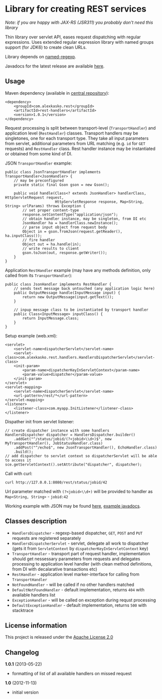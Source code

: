 Library for creating REST services
==================================

_Note: if you are happy with JAX-RS (JSR311) you probably don't need this library_

Thin library over servlet API, eases request dispatching with regular expressions. Uses extended
regular expression library with named groups support (for JDK6) to create clean URLs.

Library depends on [named-regexp](https://github.com/tony19/named-regexp).

Javadocs for the latest release are available [here](http://alexkasko.github.com/rest-handlers/javadocs/rest-handlers).

Usage
-----

Maven dependency (available in [central repository](http://repo1.maven.org/maven2/com/alexkasko/rest/)):

    <dependency>
        <groupId>com.alexkasko.rest</groupId>
        <artifactId>rest-handlers</artifactId>
        <version>1.0.1</version>
    </dependency>

Request processing is split between transport-level (`TransportHandler`) and application level (`RestHandler`) classes.
Transport handlers may be singletones, one for each transport type. They take all input parameters from servlet, additional
parameters from URL matching (e.g. `id` for `GET` requests) and `RestHandler` class. Rest handler instance
may be instantiated or obtained from some kind of DI.

JSON `TransportHandler` example:

    public class JsonTransportHandler implements TransportHandler<JsonHandler> {
        // may be preconfigured
        private static final Gson gson = new Gson();

        public void handle(Class<? extends JsonHandler> handlerClass, HttpServletRequest request,
                           HttpServletResponse response, Map<String, String> urlParams) throws Exception {
            // set proper content-type
            response.setContentType("application/json");
            // obtain handler instance, may be singleton, from DI etc
            JsonHandler ha = handlerClass.newInstance();
            // parse input object from request body
            Object in = gson.fromJson(request.getReader(), ha.inputClass());
            // fire handler
            Object out = ha.handle(in);
            // write results to client
            gson.toJson(out, response.getWriter());
        }
    }

Application `RestHandler` example (may have any methods definition, only called from its `TransportHandler`):

    public class JsonHandler implements RestHandler {
        // sends text message back untouched (any application logic here)
        public OutputMessage handle(InputMessage input) {
            return new OutputMessage(input.getText());
        }

        // inpup message class to be instantiated by transport handler
        public Class<InputMessage> inputClass() {
            return InputMessage.class;
        }
    }

Setup example (web.xml):

    <servlet>
        <servlet-name>dispatcherServlet</servlet-name>
        <servlet-class>com.alexkasko.rest.handlers.HandlersDispatcherServlet</servlet-class>
        <init-param>
            <param-name>dispatcherKeyInServletContext</param-name>
            <param-value>dispatcher</param-value>
        </init-param>
    </servlet>
    <servlet-mapping>
        <servlet-name>dispatcherServlet</servlet-name>
        <url-pattern>/rest/*</url-pattern>
    </servlet-mapping>
    <listener>
        <listener-class>com.myapp.InitListener</listener-class>
    </listener>

Dispather init from servlet listener:

    // create dispatcher instance with some handlers
    HandlersDispatcher dispatcher = HandlersDispatcher.builder()
        .addGet("^/status/jobid/(?<jobid>\\d+)$", new MyTransportHandler(), JobStatusHandler.class)
        .addPost("^/echo$", new JsonTransportHandler(), EchoHandler.class)
        .build();
    // add dispatcher to servlet context so dispatcherServlet will be able to access it
    sce.getServletContext().setAttribute("dispatcher", dispatcher);

Call with curl:

    curl http://127.0.0.1:8080/rest/status/jobid/42

Url parameter matched with `(?<jobid>\\d+)` will be provided to handler as `Map<String, String>` - `jobid:42`

Working example with JSON may be found [here](https://github.com/alexkasko/rest-handlers/tree/master/rest-handlers-json-example),
[example javadocs](http://alexkasko.github.com/rest-handlers/javadocs/rest-handlers-json-example).

Classes description
-------------------

 * `HandlersDispatcher` - regexp-based dispatcher, `GET`, `POST` and `PUT` requests are registered separately
 * `HandlersDispatcherServlet` - servlet, delegate all work to dispatcher (gets it from `ServletContext` by `dispatcherKeyInServletContext` key)
 * `TransportHandler` - transport part of request handler, implementation should get nessessary parameters from requests
 and delegates processing to application level handler (with clean method definitions, from DI with decalarative transactions etc)
 * `RestHandler` - application level marker-interface for calling from `TransportHandler`
 * `NotFoundHandler` - will be called if no other handlers matched
  * `DefaultNotFoundHandler` - default implementation, returns `404` with available handlers list
 * `ExceptionHandler` - will be called on exception during requst processing
  * `DefaultExceptionHandler` - default implementation, returns `500` with stacktrace

License information
-------------------

This project is released under the [Apache License 2.0](http://www.apache.org/licenses/LICENSE-2.0)

Changelog
---------

**1.0.1** (2013-05-22)

 * formatting of list of all available handlers on missed request

**1.0** (2012-11-13)

 * initial version